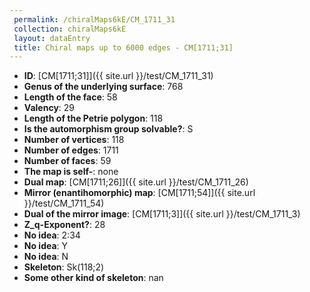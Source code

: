 ```yaml
--- 
 permalink: /chiralMaps6kE/CM_1711_31 
 collection: chiralMaps6kE
 layout: dataEntry
 title: Chiral maps up to 6000 edges - CM[1711;31]
---
```


- **ID**: [CM[1711;31]]({{ site.url }}/test/CM_1711_31)
- **Genus of the underlying surface**: 768
- **Length of the face**: 58
- **Valency**: 29
- **Length of the Petrie polygon**: 118
- **Is the automorphism group solvable?**: S
- **Number of vertices**: 118
- **Number of edges**: 1711
- **Number of faces**: 59
- **The map is self-**: none
- **Dual map**: [CM[1711;26]]({{ site.url }}/test/CM_1711_26)
- **Mirror (enantihomorphic) map**: [CM[1711;54]]({{ site.url }}/test/CM_1711_54)
- **Dual of the mirror image**: [CM[1711;3]]({{ site.url }}/test/CM_1711_3)
- **Z_q-Exponent?**: 28
- **No idea**:  2:34
- **No idea**: Y
- **No idea**: N
- **Skeleton**: Sk(118;2)
- **Some other kind of skeleton**: nan
